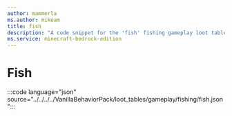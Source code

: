 ```yaml
---
author: mammerla
ms.author: mikeam
title: fish
description: "A code snippet for the 'fish' fishing gameplay loot table"
ms.service: minecraft-bedrock-edition
---
```


# Fish

:::code language="json" source="../../../../VanillaBehaviorPack/loot_tables/gameplay/fishing/fish.json":::
